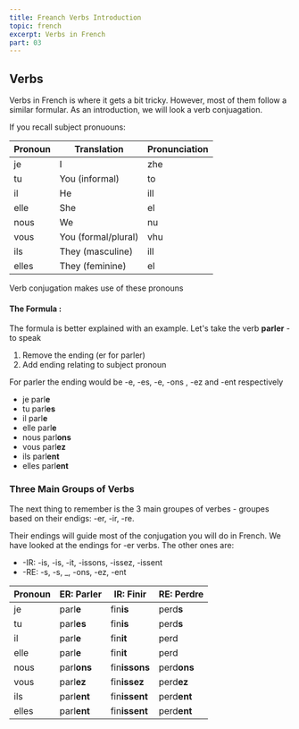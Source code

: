 ```yaml
---
title: Freanch Verbs Introduction
topic: french
excerpt: Verbs in French
part: 03
---
```


## Verbs

Verbs in French is where it gets a bit tricky. However, most of them follow a similar formular. As an introduction, we will look a verb conjuagation.

If you recall subject pronuouns:

| Pronoun | Translation         | Pronunciation |
| ------- | ------------------- | ------------- |
| je      | I                   | zhe           |
| tu      | You (informal)      | to            |
| il      | He                  | ill           |
| elle    | She                 | el            |
| nous    | We                  | nu            |
| vous    | You (formal/plural) | vhu           |
| ils     | They (masculine)    | ill           |
| elles   | They (feminine)     | el            |

Verb conjugation makes use of these pronouns

#### The Formula :

The formula is better explained with an example. Let's take the verb **parler** - to speak

1. Remove the ending (er for parler)
2. Add ending relating to subject pronoun

For parler the ending would be -e, -es, -e, -ons , -ez and -ent respectively

- je parl**e**
- tu parl**es**
- il parl**e**
- elle parl**e**
- nous parl**ons**
- vous parl**ez**
- ils parl**ent**
- elles parl**ent**

### Three Main Groups of Verbs

The next thing to remember is the 3 main groupes of verbes - groupes based on their endigs: -er, -ir, -re.

Their endings will guide most of the conjugation you will do in French. We have looked at the endings for -er verbs. The other ones are:

- -IR: -is, -is, -it, -issons, -issez, -issent
- -RE: -s, -s, \_, -ons, -ez, -ent

| Pronoun | ER: Parler  | IR: Finir     | RE: Perdre  |
| ------- | ----------- | ------------- | ----------- |
| je      | parl**e**   | fin**is**     | perd**s**   |
| tu      | parl**es**  | fin**is**     | perd**s**   |
| il      | parl**e**   | fin**it**     | perd        |
| elle    | parl**e**   | fin**it**     | perd        |
| nous    | parl**ons** | fin**issons** | perd**ons** |
| vous    | parl**ez**  | fin**issez**  | perd**ez**  |
| ils     | parl**ent** | fin**issent** | perd**ent** |
| elles   | parl**ent** | fin**issent** | perd**ent** |
